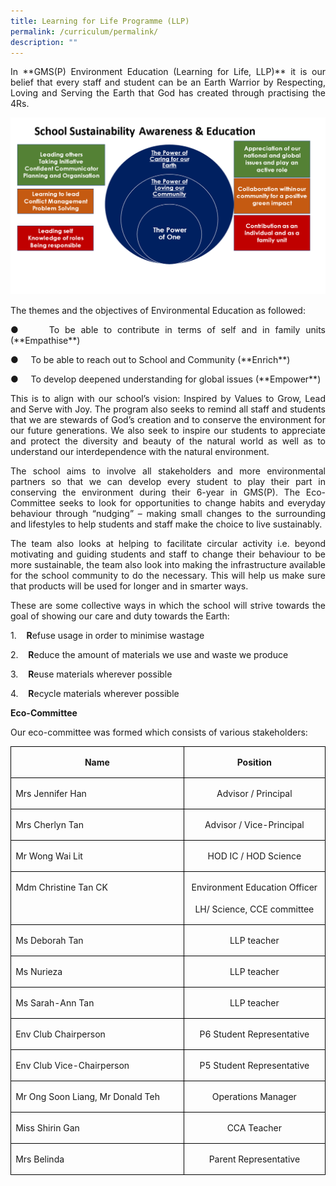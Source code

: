 ```yaml
---
title: Learning for Life Programme (LLP)
permalink: /curriculum/permalink/
description: ""
---
```

<p style="text-align: justify;">In **GMS(P) Environment Education (Learning for Life, LLP)** it is our belief that every staff and student can be an Earth Warrior by Respecting, Loving and Serving the Earth that God has created through practising the 4Rs.

![](/images/LLP.png)

</p><p style="text-align: justify;">The themes and the objectives of Environmental Education as followed:

</p><p style="text-align: justify;">●&nbsp;&nbsp;&nbsp;&nbsp; To be able to contribute in terms of self and in family units (**Empathise**)

</p><p style="text-align: justify;">●&nbsp;&nbsp;&nbsp;&nbsp; To be able to reach out to School and Community (**Enrich**)

</p><p style="text-align: justify;">●&nbsp;&nbsp;&nbsp;&nbsp; To develop deepened understanding for global issues (**Empower**)

</p><p style="text-align: justify;">This is to align with our school’s vision: Inspired by Values to Grow, Lead and Serve with Joy. The program also seeks to remind all staff and students that we are stewards of God’s creation and to conserve the environment for our future generations. We also seek to inspire our students to appreciate and protect the diversity and beauty of the natural world as well as to understand our interdependence with the natural environment.

</p><p style="text-align: justify;">The school aims to involve all stakeholders and more environmental partners so that we can develop every student to play their part in conserving the environment during their 6-year in GMS(P). The Eco-Committee seeks to look for opportunities to change habits and everyday behaviour through “nudging” – making small changes to the surrounding and lifestyles to help students and staff make the choice to live sustainably.

</p><p style="text-align: justify;">The team also looks at helping to facilitate circular activity i.e. beyond motivating and guiding students and staff to change their behaviour to be more sustainable, the team also look into making the infrastructure available for the school community to do the necessary. This will help us make sure that products will be used for longer and in smarter ways.

</p><p style="text-align: justify;">These are some collective ways in which the school will strive towards the goal of showing our care and duty towards the Earth:

1.&nbsp;&nbsp;&nbsp; **R**efuse usage in order to minimise wastage

2.&nbsp;&nbsp;&nbsp; **R**educe the amount of materials we use and waste we produce

3.&nbsp;&nbsp;&nbsp; **R**euse materials wherever possible

4.&nbsp;&nbsp;&nbsp; **R**ecycle materials wherever possible


**Eco-Committee**

</p><p style="text-align: justify;">Our eco-committee was formed which consists of various stakeholders:

<table style="border-collapse:collapse;mso-table-layout-alt:fixed;border:none;
 mso-border-alt:solid black .5pt;mso-yfti-tbllook:1024;mso-padding-alt:0cm 5.4pt 0cm 5.4pt;
 mso-border-insideh:.5pt solid black;mso-border-insidev:.5pt solid black" width="612" cellpadding="0" cellspacing="0" border="1" class="MsoNormalTable"><tbody><tr style="mso-yfti-irow:0;mso-yfti-firstrow:yes"><td style="width:260.55pt;border:solid black 1.0pt;
  mso-border-alt:solid black .5pt;padding:0cm 5.4pt 0cm 5.4pt" valign="top" width="347"><p style="text-align:center;line-height:150%" align="center" class="MsoNormal"><b style="mso-bidi-font-weight:normal"><span lang="EN-SG">Name</span></b></p></td><td style="width:7.0cm;border:solid black 1.0pt;
  border-left:none;mso-border-left-alt:solid black .5pt;mso-border-alt:solid black .5pt;
  padding:0cm 5.4pt 0cm 5.4pt" valign="top" width="265"><p style="text-align:center;line-height:150%" align="center" class="MsoNormal"><b style="mso-bidi-font-weight:normal"><span lang="EN-SG">Position</span></b></p></td></tr><tr style="mso-yfti-irow:1"><td style="width:260.55pt;border:solid black 1.0pt;
  border-top:none;mso-border-top-alt:solid black .5pt;mso-border-alt:solid black .5pt;
  padding:0cm 5.4pt 0cm 5.4pt" valign="top" width="347"><p style="line-height:150%" class="MsoNormal"><span lang="EN-SG">Mrs Jennifer Han</span></p></td><td style="width:7.0cm;border-top:none;border-left:none;
  border-bottom:solid black 1.0pt;border-right:solid black 1.0pt;mso-border-top-alt:
  solid black .5pt;mso-border-left-alt:solid black .5pt;mso-border-alt:solid black .5pt;
  padding:0cm 5.4pt 0cm 5.4pt" valign="top" width="265"><p style="text-align:center;line-height:150%" align="center" class="MsoNormal"><span lang="EN-SG">Advisor / Principal</span></p></td></tr><tr style="mso-yfti-irow:2"><td style="width:260.55pt;border:solid black 1.0pt;
  border-top:none;mso-border-top-alt:solid black .5pt;mso-border-alt:solid black .5pt;
  padding:0cm 5.4pt 0cm 5.4pt" valign="top" width="347"><p style="line-height:150%" class="MsoNormal"><span lang="EN-SG">Mrs Cherlyn Tan</span></p></td><td style="width:7.0cm;border-top:none;border-left:none;
  border-bottom:solid black 1.0pt;border-right:solid black 1.0pt;mso-border-top-alt:
  solid black .5pt;mso-border-left-alt:solid black .5pt;mso-border-alt:solid black .5pt;
  padding:0cm 5.4pt 0cm 5.4pt" valign="top" width="265"><p style="text-align:center;line-height:150%" align="center" class="MsoNormal"><span lang="EN-SG">Advisor / Vice-Principal</span></p></td></tr><tr style="mso-yfti-irow:3"><td style="width:260.55pt;border:solid black 1.0pt;
  border-top:none;mso-border-top-alt:solid black .5pt;mso-border-alt:solid black .5pt;
  padding:0cm 5.4pt 0cm 5.4pt" valign="top" width="347"><p style="line-height:150%" class="MsoNormal"><span lang="EN-SG">Mr Wong Wai Lit</span></p></td><td style="width:7.0cm;border-top:none;border-left:none;
  border-bottom:solid black 1.0pt;border-right:solid black 1.0pt;mso-border-top-alt:
  solid black .5pt;mso-border-left-alt:solid black .5pt;mso-border-alt:solid black .5pt;
  padding:0cm 5.4pt 0cm 5.4pt" valign="top" width="265"><p style="text-align:center;line-height:150%" align="center" class="MsoNormal"><span lang="EN-SG">HOD IC / HOD Science</span></p></td></tr><tr style="mso-yfti-irow:4"><td style="width:260.55pt;border:solid black 1.0pt;
  border-top:none;mso-border-top-alt:solid black .5pt;mso-border-alt:solid black .5pt;
  padding:0cm 5.4pt 0cm 5.4pt" valign="top" width="347"><p style="line-height:150%" class="MsoNormal"><span lang="EN-SG">Mdm Christine Tan CK</span></p></td><td style="width:7.0cm;border-top:none;border-left:none;
  border-bottom:solid black 1.0pt;border-right:solid black 1.0pt;mso-border-top-alt:
  solid black .5pt;mso-border-left-alt:solid black .5pt;mso-border-alt:solid black .5pt;
  padding:0cm 5.4pt 0cm 5.4pt" valign="top" width="265"><p style="text-align:center;line-height:150%" align="center" class="MsoNormal"><span lang="EN-SG">Environment Education Officer</span></p><p style="text-align:center;line-height:150%" align="center" class="MsoNormal"><span lang="EN-SG">LH/ Science, CCE committee</span></p></td></tr><tr style="mso-yfti-irow:5"><td style="width:260.55pt;border:solid black 1.0pt;
  border-top:none;mso-border-top-alt:solid black .5pt;mso-border-alt:solid black .5pt;
  padding:0cm 5.4pt 0cm 5.4pt" valign="top" width="347"><p style="line-height:150%" class="MsoNormal"><span lang="EN-SG">Ms Deborah Tan</span></p></td><td style="width:7.0cm;border-top:none;border-left:none;
  border-bottom:solid black 1.0pt;border-right:solid black 1.0pt;mso-border-top-alt:
  solid black .5pt;mso-border-left-alt:solid black .5pt;mso-border-alt:solid black .5pt;
  padding:0cm 5.4pt 0cm 5.4pt" valign="top" width="265"><p style="text-align:center;line-height:150%" align="center" class="MsoNormal"><span lang="EN-SG">LLP teacher</span></p></td></tr><tr style="mso-yfti-irow:6"><td style="width:260.55pt;border:solid black 1.0pt;
  border-top:none;mso-border-top-alt:solid black .5pt;mso-border-alt:solid black .5pt;
  padding:0cm 5.4pt 0cm 5.4pt" valign="top" width="347"><p style="line-height:150%" class="MsoNormal"><span lang="EN-SG">Ms Nurieza</span></p></td><td style="width:7.0cm;border-top:none;border-left:none;
  border-bottom:solid black 1.0pt;border-right:solid black 1.0pt;mso-border-top-alt:
  solid black .5pt;mso-border-left-alt:solid black .5pt;mso-border-alt:solid black .5pt;
  padding:0cm 5.4pt 0cm 5.4pt" valign="top" width="265"><p style="text-align:center;line-height:150%" align="center" class="MsoNormal"><span lang="EN-SG">LLP teacher</span></p></td></tr><tr style="mso-yfti-irow:7"><td style="width:260.55pt;border:solid black 1.0pt;
  border-top:none;mso-border-top-alt:solid black .5pt;mso-border-alt:solid black .5pt;
  padding:0cm 5.4pt 0cm 5.4pt" valign="top" width="347"><p style="line-height:150%" class="MsoNormal"><span lang="EN-SG">Ms Sarah-Ann Tan</span></p></td><td style="width:7.0cm;border-top:none;border-left:none;
  border-bottom:solid black 1.0pt;border-right:solid black 1.0pt;mso-border-top-alt:
  solid black .5pt;mso-border-left-alt:solid black .5pt;mso-border-alt:solid black .5pt;
  padding:0cm 5.4pt 0cm 5.4pt" valign="top" width="265"><p style="text-align:center;line-height:150%" align="center" class="MsoNormal"><span lang="EN-SG">LLP teacher</span></p></td></tr><tr style="mso-yfti-irow:8"><td style="width:260.55pt;border:solid black 1.0pt;
  border-top:none;mso-border-top-alt:solid black .5pt;mso-border-alt:solid black .5pt;
  padding:0cm 5.4pt 0cm 5.4pt" valign="top" width="347"><p style="line-height:150%" class="MsoNormal"><span lang="EN-SG">Env Club Chairperson</span></p></td><td style="width:7.0cm;border-top:none;border-left:none;
  border-bottom:solid black 1.0pt;border-right:solid black 1.0pt;mso-border-top-alt:
  solid black .5pt;mso-border-left-alt:solid black .5pt;mso-border-alt:solid black .5pt;
  padding:0cm 5.4pt 0cm 5.4pt" valign="top" width="265"><p style="text-align:center;line-height:150%" align="center" class="MsoNormal"><span lang="EN-SG">P6 Student Representative</span></p></td></tr><tr style="mso-yfti-irow:9"><td style="width:260.55pt;border:solid black 1.0pt;
  border-top:none;mso-border-top-alt:solid black .5pt;mso-border-alt:solid black .5pt;
  padding:0cm 5.4pt 0cm 5.4pt" valign="top" width="347"><p style="line-height:150%" class="MsoNormal"><span lang="EN-SG">Env Club Vice-Chairperson</span></p></td><td style="width:7.0cm;border-top:none;border-left:none;
  border-bottom:solid black 1.0pt;border-right:solid black 1.0pt;mso-border-top-alt:
  solid black .5pt;mso-border-left-alt:solid black .5pt;mso-border-alt:solid black .5pt;
  padding:0cm 5.4pt 0cm 5.4pt" valign="top" width="265"><p style="text-align:center;line-height:150%" align="center" class="MsoNormal"><span lang="EN-SG">P5 Student Representative</span></p></td></tr><tr style="mso-yfti-irow:10"><td style="width:260.55pt;border:solid black 1.0pt;
  border-top:none;mso-border-top-alt:solid black .5pt;mso-border-alt:solid black .5pt;
  padding:0cm 5.4pt 0cm 5.4pt" valign="top" width="347"><p style="line-height:150%" class="MsoNormal"><span lang="EN-SG">Mr Ong Soon Liang, Mr Donald Teh</span></p></td><td style="width:7.0cm;border-top:none;border-left:none;
  border-bottom:solid black 1.0pt;border-right:solid black 1.0pt;mso-border-top-alt:
  solid black .5pt;mso-border-left-alt:solid black .5pt;mso-border-alt:solid black .5pt;
  padding:0cm 5.4pt 0cm 5.4pt" valign="top" width="265"><p style="text-align:center;line-height:150%" align="center" class="MsoNormal"><span lang="EN-SG">Operations Manager</span></p></td></tr><tr style="mso-yfti-irow:11"><td style="width:260.55pt;border:solid black 1.0pt;
  border-top:none;mso-border-top-alt:solid black .5pt;mso-border-alt:solid black .5pt;
  padding:0cm 5.4pt 0cm 5.4pt" valign="top" width="347"><p style="line-height:150%" class="MsoNormal"><span lang="EN-SG">Miss Shirin Gan</span></p></td><td style="width:7.0cm;border-top:none;border-left:none;
  border-bottom:solid black 1.0pt;border-right:solid black 1.0pt;mso-border-top-alt:
  solid black .5pt;mso-border-left-alt:solid black .5pt;mso-border-alt:solid black .5pt;
  padding:0cm 5.4pt 0cm 5.4pt" valign="top" width="265"><p style="text-align:center;line-height:150%" align="center" class="MsoNormal"><span lang="EN-SG">CCA Teacher</span></p></td></tr><tr style="mso-yfti-irow:12;mso-yfti-lastrow:yes"><td style="width:260.55pt;border:solid black 1.0pt;
  border-top:none;mso-border-top-alt:solid black .5pt;mso-border-alt:solid black .5pt;
  padding:0cm 5.4pt 0cm 5.4pt" valign="top" width="347"><p style="line-height:150%" class="MsoNormal"><span lang="EN-SG">Mrs Belinda</span></p></td><td style="width:7.0cm;border-top:none;border-left:none;
  border-bottom:solid black 1.0pt;border-right:solid black 1.0pt;mso-border-top-alt:
  solid black .5pt;mso-border-left-alt:solid black .5pt;mso-border-alt:solid black .5pt;
  padding:0cm 5.4pt 0cm 5.4pt" valign="top" width="265"><p style="text-align:center;line-height:150%" align="center" class="MsoNormal"><span lang="EN-SG">Parent Representative</span></p></td></tr></tbody></table></p>